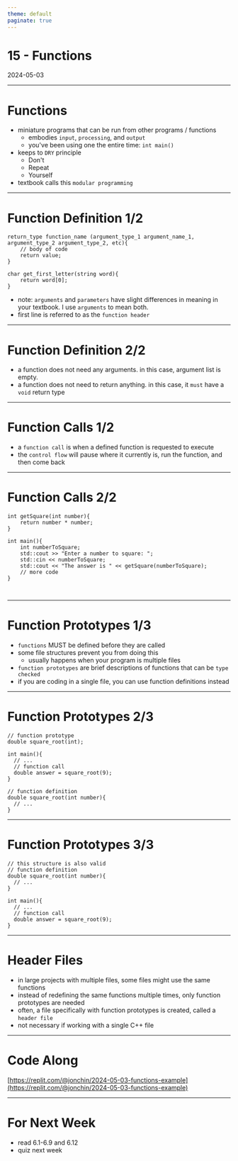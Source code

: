 ```yaml
---
theme: default
paginate: true
---
```


# 15 - Functions
2024-05-03

---

# Functions

- miniature programs that can be run from other programs / functions
  - embodies `input`, `processing`, and `output`
  - you've been using one the entire time: `int main()`
- keeps to `DRY` principle
  - Don't
  - Repeat
  - Yourself
- textbook calls this `modular programming`

---

# Function Definition 1/2

```
return_type function_name (argument_type_1 argument_name_1, argument_type_2 argument_type_2, etc){
	// body of code
	return value;
}

char get_first_letter(string word){
	return word[0];
}
```

- note: `arguments` and `parameters` have slight differences in meaning in your textbook. I use `arguments` to mean both.
- first line is referred to as the `function header`

---

# Function Definition 2/2

- a function does not need any arguments. in this case, argument list is empty.
- a function does not need to return anything. in this case, it `must` have a `void` return type

---

# Function Calls 1/2

- a `function call` is when a defined function is requested to execute
- the `control flow` will pause where it currently is, run the function, and then come back

---

# Function Calls 2/2

```
int getSquare(int number){
	return number * number;
}

int main(){
	int numberToSquare;
	std::cout >> "Enter a number to square: ";
	std::cin << numberToSquare;
	std::cout << "The answer is " << getSquare(numberToSquare);
	// more code
}



```

---

# Function Prototypes 1/3

- `functions` MUST be defined before they are called
- some file structures prevent you from doing this
  - usually happens when your program is multiple files
- `function prototypes` are brief descriptions of functions that can be `type checked`
- if you are coding in a single file, you can use function definitions instead

---

# Function Prototypes 2/3

```
// function prototype
double square_root(int);

int main(){
  // ...
  // function call
  double answer = square_root(9);
}

// function definition
double square_root(int number){
  // ...
}
```

---

# Function Prototypes 3/3
```
// this structure is also valid
// function definition
double square_root(int number){
  // ...
}

int main(){
  // ...
  // function call
  double answer = square_root(9);
}
```

---

# Header Files

- in large projects with multiple files, some files might use the same functions
- instead of redefining the same functions multiple times, only function prototypes are needed
- often, a file specifically with function prototypes is created, called a `header file`
- not necessary if working with a single C++ file

---

# Code Along

[https://replit.com/@jonchin/2024-05-03-functions-example](https://replit.com/@jonchin/2024-05-03-functions-example)

---

# For Next Week

- read 6.1-6.9 and 6.12
- quiz next week
